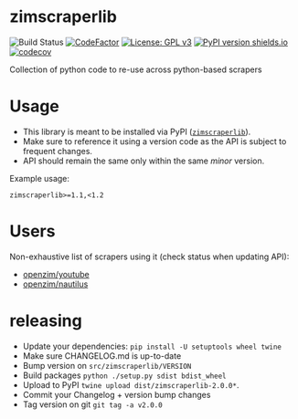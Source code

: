 zimscraperlib
=============

![Build Status](https://github.com/openzim/python_scraperlib/workflows/CI/badge.svg)
[![CodeFactor](https://www.codefactor.io/repository/github/openzim/python_scraperlib/badge)](https://www.codefactor.io/repository/github/openzim/python_scraperlib)
[![License: GPL v3](https://img.shields.io/badge/License-GPLv3-blue.svg)](https://www.gnu.org/licenses/gpl-3.0)
[![PyPI version shields.io](https://img.shields.io/pypi/v/zimscraperlib.svg)](https://pypi.org/project/zimscraperlib/)
[![codecov](https://codecov.io/gh/openzim/python_scraperlib/branch/master/graph/badge.svg)](https://codecov.io/gh/openzim/python_scraperlib)

Collection of python code to re-use across python-based scrapers

# Usage

* This library is meant to be installed via PyPI ([`zimscraperlib`](https://pypi.org/project/zimscraperlib/)).
* Make sure to reference it using a version code as the API is subject to frequent changes.
* API should remain the same only within the same *minor* version.

Example usage:

``` pip
zimscraperlib>=1.1,<1.2
```

# Users

Non-exhaustive list of scrapers using it (check status when updating API):

* [openzim/youtube](https://github.com/openzim/youtube)
* [openzim/nautilus](https://github.com/openzim/nautilus)

# releasing

* Update your dependencies: `pip install -U setuptools wheel twine`
* Make sure CHANGELOG.md is up-to-date
* Bump version on `src/zimscraperlib/VERSION`
* Build packages `python ./setup.py sdist bdist_wheel`
* Upload to PyPI `twine upload dist/zimscraperlib-2.0.0*`.
* Commit your Changelog + version bump changes
* Tag version on git `git tag -a v2.0.0`

